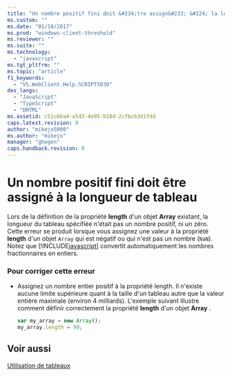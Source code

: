 ```yaml
---
title: "Un nombre positif fini doit &#234;tre assign&#233; &#224; la longueur de tableau | Microsoft Docs"
ms.custom: ""
ms.date: "01/18/2017"
ms.prod: "windows-client-threshold"
ms.reviewer: ""
ms.suite: ""
ms.technology: 
  - "javascript"
ms.tgt_pltfrm: ""
ms.topic: "article"
f1_keywords: 
  - "VS.WebClient.Help.SCRIPT5030"
dev_langs: 
  - "JavaScript"
  - "TypeScript"
  - "DHTML"
ms.assetid: c51c66a4-a543-4e95-b18d-2cfbcb3d1fdd
caps.latest.revision: 9
author: "mikejo5000"
ms.author: "mikejo"
manager: "ghogen"
caps.handback.revision: 9
---
```

# Un nombre positif fini doit &#234;tre assign&#233; &#224; la longueur de tableau
Lors de la définition de la propriété **length** d'un objet **Array** existant, la longueur du tableau spécifiée n'était pas un nombre positif, ni un zéro.  Cette erreur se produit lorsque vous assignez une valeur à la propriété **length** d'un objet `Array` qui est négatif ou qui n'est pas un nombre \(`NaN`\).  Notez que [!INCLUDE[javascript](../../javascript/includes/javascript-md.md)] convertit automatiquement les nombres fractionnaires en entiers.  
  
### Pour corriger cette erreur  
  
-   Assignez un nombre entier positif à la propriété length.  Il n'existe aucune limite supérieure quant à la taille d'un tableau autre que la valeur entière maximale \(environ 4 milliards\).  L'exemple suivant illustre comment définir correctement la propriété **length** d'un objet **Array** .  
  
    ```javascript  
    var my_array = new Array();  
    my_array.length = 99;  
    ```  
  
## Voir aussi  
 [Utilisation de tableaux](../../javascript/advanced/using-arrays-javascript.md)